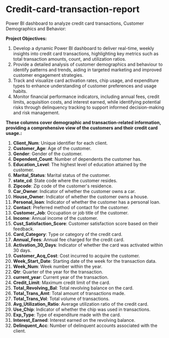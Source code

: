# Credit-card-transaction-report

Power BI dashboard to analyze credit card transactions, Customer Demographics and Behavior:


**Project Objectives:**

1. Develop a dynamic Power BI dashboard to deliver real-time, weekly insights into credit card transactions, highlighting key metrics such as total transaction amounts, count, and utilization ratios.
2. Provide a detailed analysis of customer demographics and behaviour to identify patterns and trends, aiding in targeted marketing and improved customer engagement strategies.
3. Track and visualize card activation rates, chip usage, and expenditure types to enhance understanding of customer preferences and usage habits.
4. Monitor financial performance indicators, including annual fees, credit limits, acquisition costs, and interest earned, while identifying potential risks through delinquency tracking to support informed decision-making and risk management.



**These columns cover demographic and transaction-related information, providing a comprehensive view of the customers and their credit card usage.:**

1. **Client_Num**: Unique identifier for each client.
2. **Customer_Age**: Age of the customer.
3. **Gender**: Gender of the customer.
4. **Dependent_Count**: Number of dependents the customer has.
5. **Education_Level**: The highest level of education attained by the customer.
6. **Marital_Status**: Marital status of the customer.
7. **state_cd**: State code where the customer resides.
8. **Zipcode**: Zip code of the customer's residence.
9. **Car_Owner**: Indicator of whether the customer owns a car.
10. **House_Owner**: Indicator of whether the customer owns a house.
11. **Personal_loan**: Indicator of whether the customer has a personal loan.
12. **Contact**: Preferred method of contact for the customer.
13. **Customer_Job**: Occupation or job title of the customer.
14. **Income**: Annual income of the customer.
15. **Cust_Satisfaction_Score**: Customer satisfaction score based on their feedback.
16. **Card_Category**: Type or category of the credit card.
17. **Annual_Fees**: Annual fee charged for the credit card.
18. **Activation_30_Days**: Indicator of whether the card was activated within 30 days.
19. **Customer_Acq_Cost**: Cost incurred to acquire the customer.
20. **Week_Start_Date**: Starting date of the week for the transaction data.
21. **Week_Num**: Week number within the year.
22. **Qtr**: Quarter of the year for the transaction.
23. **current_year**: Current year of the transaction.
24. **Credit_Limit**: Maximum credit limit of the card.
25. **Total_Revolving_Bal**: Total revolving balance on the card.
26. **Total_Trans_Amt**: Total amount of transactions made.
27. **Total_Trans_Vol**: Total volume of transactions.
28. **Avg_Utilization_Ratio**: Average utilization ratio of the credit card.
29. **Use_Chip**: Indicator of whether the chip was used in transactions.
30. **Exp_Type**: Type of expenditure made with the card.
31. **Interest_Earned**: Interest earned on the revolving balance.
32. **Delinquent_Acc**: Number of delinquent accounts associated with the client.

